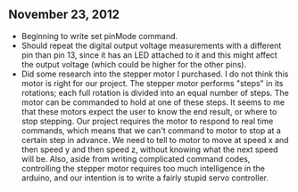 ## November 23, 2012

- Beginning to write set pinMode command.
- Should repeat the digital output voltage measurements with a different pin than pin 13, since it has an LED attached to it and this might affect the output voltage (which could be higher for the other pins).
- Did some research into the stepper motor I purchased. I do not think this motor is right for our project. The stepper motor performs "steps" in its rotations; each full rotation is divided into an equal number of steps. The motor can be commanded to hold at one of these steps. It seems to me that these motors expect the user to know the end result, or where to stop stepping. Our project requires the motor to respond to real time commands, which means that we can't command to motor to stop at a certain step in advance. We need to tell to motor to move at speed x and then speed y and then speed z, without knowing what the next speed will be. Also, aside from writing complicated command codes, controlling the stepper motor requires too much intelligence in the arduino, and our intention is to write a fairly stupid servo controller.